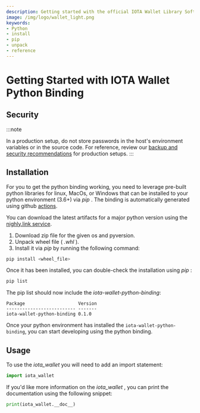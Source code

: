 ```yaml
---
description: Getting started with the official IOTA Wallet Library Software Python binding.
image: /img/logo/wallet_light.png
keywords:
- Python
- install
- pip
- unpack
- reference
---
```

# Getting Started with IOTA Wallet Python Binding

## Security

:::note

In a production setup, do not store passwords in the host's environment variables or in the source code. For reference, review our [backup and security recommendations](https://chrysalis.docs.iota.org/guides/backup_security) for production setups.
:::

## Installation

For you to get the python binding working, you need to leverage pre-built python libraries for linux, MacOs, or Windows that can be installed to your python environment (3.6+) via _pip_ . The binding is automatically generated using github [actions](https://github.com/iotaledger/wallet.rs/actions/workflows/python_binding_publish.yml).

You can download the latest artifacts for a major python version using the [nighly.link service](https://nightly.link/iotaledger/wallet.rs/workflows/python_binding_publish/dev).  

1. Download zip file for the given os and pyversion. 
2. Unpack wheel file ( _.whl_ ).
3. Install it via _pip_ by running the following command:

```bash
pip install <wheel_file>
```

Once it has been installed, you can double-check the installation using _pip_ :

```bash
pip list
```

The pip list should now include the _iota-wallet-python-binding_:

```plaintext
Package                    Version
-------------------------- -------
iota-wallet-python-binding 0.1.0
```

Once your python environment has installed the `iota-wallet-python-binding`, you can start developing using the python binding.

## Usage

To use the _iota_wallet_ you will need to add an import statement:  

```python
import iota_wallet
```

If you'd like more information on the _iota_wallet_ , you can print the documentation using the following snippet:
```python
print(iota_wallet.__doc__)
```
